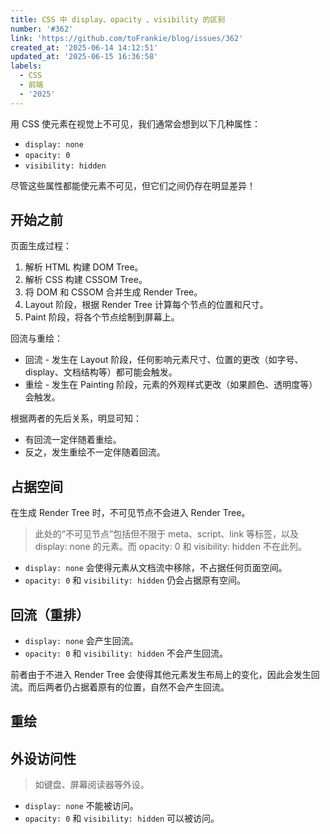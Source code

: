 ```yaml
---
title: CSS 中 display、opacity 、visibility 的区别
number: '#362'
link: 'https://github.com/toFrankie/blog/issues/362'
created_at: '2025-06-14 14:12:51'
updated_at: '2025-06-15 16:36:58'
labels:
  - CSS
  - 前端
  - '2025'
---
```

用 CSS 使元素在视觉上不可见，我们通常会想到以下几种属性：

- `display: none`
- `opacity: 0`
- `visibility: hidden`

尽管这些属性都能使元素不可见，但它们之间仍存在明显差异！

## 开始之前

页面生成过程：

1. 解析 HTML 构建 DOM Tree。
2. 解析 CSS 构建 CSSOM Tree。
3. 将 DOM 和 CSSOM 合并生成 Render Tree。
4. Layout 阶段，根据 Render Tree 计算每个节点的位置和尺寸。
5. Paint 阶段，将各个节点绘制到屏幕上。


回流与重绘：

- 回流 - 发生在 Layout 阶段，任何影响元素尺寸、位置的更改（如字号、display、文档结构等）都可能会触发。
- 重绘 - 发生在 Painting 阶段，元素的外观样式更改（如果颜色、透明度等）会触发。

根据两者的先后关系，明显可知：

- 有回流一定伴随着重绘。
- 反之，发生重绘不一定伴随着回流。

## 占据空间

在生成 Render Tree 时，不可见节点不会进入 Render Tree。

> 此处的“不可见节点”包括但不限于 meta、script、link 等标签，以及 display: none 的元素。而 opacity: 0 和 visibility: hidden 不在此列。

- `display: none` 会使得元素从文档流中移除，不占据任何页面空间。
- `opacity: 0` 和 `visibility: hidden` 仍会占据原有空间。


## 回流（重排）

- `display: none` 会产生回流。
- `opacity: 0` 和 `visibility: hidden` 不会产生回流。

前者由于不进入 Render Tree 会使得其他元素发生布局上的变化，因此会发生回流。而后两者仍占据着原有的位置，自然不会产生回流。

## 重绘

## 外设访问性

> 如键盘、屏幕阅读器等外设。

- `display: none` 不能被访问。
- `opacity: 0` 和 `visibility: hidden` 可以被访问。
